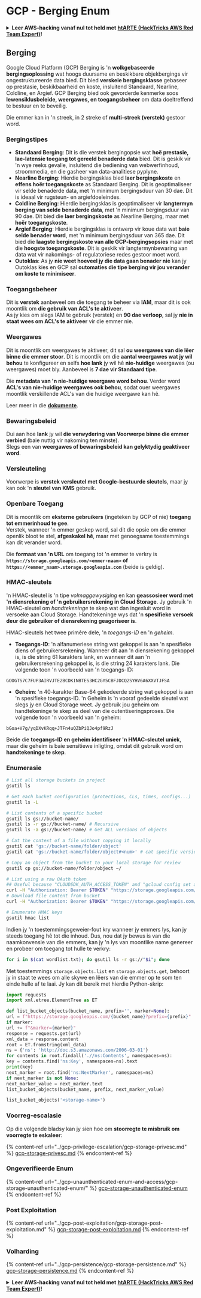 # GCP - Berging Enum

<details>

<summary><strong>Leer AWS-hacking vanaf nul tot held met</strong> <a href="https://training.hacktricks.xyz/courses/arte"><strong>htARTE (HackTricks AWS Red Team Expert)</strong></a><strong>!</strong></summary>

Ander maniere om HackTricks te ondersteun:

* As jy jou **maatskappy geadverteer wil sien in HackTricks** of **HackTricks in PDF wil aflaai** Kyk na die [**INSKRYWINGSPLANNE**](https://github.com/sponsors/carlospolop)!
* Kry die [**amptelike PEASS & HackTricks swag**](https://peass.creator-spring.com)
* Ontdek [**Die PEASS Familie**](https://opensea.io/collection/the-peass-family), ons versameling eksklusiewe [**NFTs**](https://opensea.io/collection/the-peass-family)
* **Sluit aan by die** 💬 [**Discord-groep**](https://discord.gg/hRep4RUj7f) of die [**telegram-groep**](https://t.me/peass) of **volg** my op **Twitter** 🐦 [**@carlospolopm**](https://twitter.com/carlospolopm)**.**
* **Deel jou haktruuks deur PR's in te dien by die** [**HackTricks**](https://github.com/carlospolop/hacktricks) en [**HackTricks Cloud**](https://github.com/carlospolop/hacktricks-cloud) github-opslag.

</details>

## Berging

Google Cloud Platform (GCP) Berging is 'n **wolkgebaseerde bergingsoplossing** wat hoogs duursame en beskikbare objekbergings vir ongestruktureerde data bied. Dit bied **verskeie bergingsklasse** gebaseer op prestasie, beskikbaarheid en koste, insluitend Standaard, Nearline, Coldline, en Argief. GCP Berging bied ook gevorderde kenmerke soos **lewensiklusbeleide, weergawes, en toegangsbeheer** om data doeltreffend te bestuur en te beveilig.

Die emmer kan in 'n streek, in 2 streke of **multi-streek (verstek)** gestoor word.

### Bergingstipes

* **Standaard Berging**: Dit is die verstek bergingopsie wat **hoë prestasie, lae-latensie toegang tot gereeld benaderde data** bied. Dit is geskik vir 'n wye reeks gevalle, insluitend die bediening van webwerfinhoud, stroommedia, en die gasheer van data-analitiese pyplyne.
* **Nearline Berging**: Hierdie bergingsklas bied **laer bergingskoste** en **effens hoër toegangskoste** as Standaard Berging. Dit is geoptimaliseer vir selde benaderde data, met 'n minimum bergingsduur van 30 dae. Dit is ideaal vir rugsteun- en argiefdoeleindes.
* **Coldline Berging**: Hierdie bergingsklas is geoptimaliseer vir **langtermyn berging van selde benaderde data**, met 'n minimum bergingsduur van 90 dae. Dit bied die **laer bergingskoste** as Nearline Berging, maar met **hoër toegangskoste**.
* **Argief Berging**: Hierdie bergingsklas is ontwerp vir koue data wat **baie selde benader word**, met 'n minimum bergingsduur van 365 dae. Dit bied die **laagste bergingskoste van alle GCP-bergingsopsies** maar met die **hoogste toegangskoste**. Dit is geskik vir langtermynbewaring van data wat vir nakomings- of regulatoriese redes gestoor moet word.
* **Outoklas**: As jy **nie weet hoeveel jy die data gaan benader nie** kan jy Outoklas kies en GCP sal **outomaties die tipe berging vir jou verander om koste te minimiseer**.

### Toegangsbeheer

Dit is **verstek** aanbeveel om die toegang te beheer via **IAM**, maar dit is ook moontlik om **die gebruik van ACL's te aktiveer**.\
As jy kies om slegs IAM te gebruik (verstek) en **90 dae verloop**, sal jy **nie in staat wees om ACL's te aktiveer** vir die emmer nie.

### Weergawes

Dit is moontlik om weergawes te aktiveer, dit sal **ou weergawes van die lêer binne die emmer stoor**. Dit is moontlik om die **aantal weergawes wat jy wil behou** te konfigureer en selfs **hoe lank** jy wil hê **nie-huidige** weergawes (ou weergawes) moet bly. Aanbeveel is **7 dae vir Standaard tipe**.

Die **metadata van 'n nie-huidige weergawe word behou**. Verder word **ACL's van nie-huidige weergawes ook behou**, sodat ouer weergawes moontlik verskillende ACL's van die huidige weergawe kan hê.

Leer meer in die [**dokumente**](https://cloud.google.com/storage/docs/object-versioning).

### Bewaringsbeleid

Dui aan hoe **lank** jy wil **die verwydering van Voorwerpe binne die emmer verbied** (baie nuttig vir nakoming ten minste).\
Slegs een van **weergawes of bewaringsbeleid kan gelyktydig geaktiveer word**.

### Versleuteling

Voorwerpe is **verstek versleutel met Google-bestuurde sleutels**, maar jy kan ook 'n **sleutel van KMS** gebruik.

### Openbare Toegang

Dit is moontlik om **eksterne gebruikers** (ingeteken by GCP of nie) **toegang tot emmerinhoud te gee**. \
Verstek, wanneer 'n emmer geskep word, sal dit die opsie om die emmer openlik bloot te stel, **afgeskakel hê**, maar met genoegsame toestemmings kan dit verander word.

Die **formaat van 'n URL** om toegang tot 'n emmer te verkry is **`https://storage.googleapis.com/<emmer-naam>` of `https://<emmer_naam>.storage.googleapis.com`** (beide is geldig).

### HMAC-sleutels

'n HMAC-sleutel is 'n tipe _volmaggewysiging_ en kan **geassosieer word met 'n diensrekening of 'n gebruikersrekening in Cloud Storage**. Jy gebruik 'n HMAC-sleutel om _handtekeninge_ te skep wat dan ingesluit word in versoeke aan Cloud Storage. Handtekeninge wys dat 'n **spesifieke versoek deur die gebruiker of diensrekening geagoriseer is**.

HMAC-sleutels het twee primêre dele, 'n _toegangs-ID_ en 'n _geheim_.

*   **Toegangs-ID**: 'n alfanumeriese string wat gekoppel is aan 'n spesifieke diens of gebruikersrekening. Wanneer dit aan 'n diensrekening gekoppel is, is die string 61 karakters lank, en wanneer dit aan 'n gebruikersrekening gekoppel is, is die string 24 karakters lank. Die volgende toon 'n voorbeeld van 'n toegangs-ID:

`GOOGTS7C7FUP3AIRVJTE2BCDKINBTES3HC2GY5CBFJDCQ2SYHV6A6XXVTJFSA`
*   **Geheim**: 'n 40-karakter Base-64 gekodeerde string wat gekoppel is aan 'n spesifieke toegangs-ID. 'n Geheim is 'n vooraf gedeelde sleutel wat slegs jy en Cloud Storage weet. Jy gebruik jou geheim om handtekeninge te skep as deel van die outentiseringsproses. Die volgende toon 'n voorbeeld van 'n geheim:

`bGoa+V7g/yqDXvKRqq+JTFn4uQZbPiQJo4pf9RzJ`

Beide die **toegangs-ID en geheim identifiseer 'n HMAC-sleutel uniek**, maar die geheim is baie sensitiewe inligting, omdat dit gebruik word om **handtekeninge te skep**.

### Enumerasie
```bash
# List all storage buckets in project
gsutil ls

# Get each bucket configuration (protections, CLs, times, configs...)
gsutil ls -L

# List contents of a specific bucket
gsutil ls gs://bucket-name/
gsutil ls -r gs://bucket-name/ # Recursive
gsutil ls -a gs://bucket-name/ # Get ALL versions of objects

# Cat the context of a file without copying it locally
gsutil cat 'gs://bucket-name/folder/object'
gsutil cat 'gs://bucket-name/folder/object#<num>' # cat specific version

# Copy an object from the bucket to your local storage for review
gsutil cp gs://bucket-name/folder/object ~/

# List using a raw OAuth token
## Useful because "CLOUDSDK_AUTH_ACCESS_TOKEN" and "gcloud config set auth/access_token_file" doesn't work with gsutil
curl -H "Authorization: Bearer $TOKEN" "https://storage.googleapis.com/storage/v1/b/<storage-name>/o"
# Download file content from bucket
curl -H "Authorization: Bearer $TOKEN" "https://storage.googleapis.com/storage/v1/b/supportstorage-58249/o/flag.txt?alt=media" --output -

# Enumerate HMAC keys
gsutil hmac list
```
Indien jy 'n toestemmingsgeweier-fout kry wanneer jy emmers lys, kan jy steeds toegang hê tot die inhoud. Dus, nou dat jy bewus is van die naamkonvensie van die emmers, kan jy 'n lys van moontlike name genereer en probeer om toegang tot hulle te verkry:
```bash
for i in $(cat wordlist.txt); do gsutil ls -r gs://"$i"; done
```
Met toestemmings `storage.objects.list` en `storage.objects.get`, behoort jy in staat te wees om alle skywe en lêers van die emmer op te som ten einde hulle af te laai. Jy kan dit bereik met hierdie Python-skrip:
```python
import requests
import xml.etree.ElementTree as ET

def list_bucket_objects(bucket_name, prefix='', marker=None):
url = f"https://storage.googleapis.com/{bucket_name}?prefix={prefix}"
if marker:
url += f"&marker={marker}"
response = requests.get(url)
xml_data = response.content
root = ET.fromstring(xml_data)
ns = {'ns': 'http://doc.s3.amazonaws.com/2006-03-01'}
for contents in root.findall('.//ns:Contents', namespaces=ns):
key = contents.find('ns:Key', namespaces=ns).text
print(key)
next_marker = root.find('ns:NextMarker', namespaces=ns)
if next_marker is not None:
next_marker_value = next_marker.text
list_bucket_objects(bucket_name, prefix, next_marker_value)

list_bucket_objects('<storage-name>')
```
### Voorreg-escalasie

Op die volgende bladsy kan jy sien hoe om **stoorregte te misbruik om voorregte te eskaleer**:

{% content-ref url="../gcp-privilege-escalation/gcp-storage-privesc.md" %}
[gcp-storage-privesc.md](../gcp-privilege-escalation/gcp-storage-privesc.md)
{% endcontent-ref %}

### Ongeverifieerde Enum

{% content-ref url="../gcp-unaunthenticated-enum-and-access/gcp-storage-unauthenticated-enum/" %}
[gcp-storage-unauthenticated-enum](../gcp-unaunthenticated-enum-and-access/gcp-storage-unauthenticated-enum/)
{% endcontent-ref %}

### Post Exploitation

{% content-ref url="../gcp-post-exploitation/gcp-storage-post-exploitation.md" %}
[gcp-storage-post-exploitation.md](../gcp-post-exploitation/gcp-storage-post-exploitation.md)
{% endcontent-ref %}

### Volharding

{% content-ref url="../gcp-persistence/gcp-storage-persistence.md" %}
[gcp-storage-persistence.md](../gcp-persistence/gcp-storage-persistence.md)
{% endcontent-ref %}

<details>

<summary><strong>Leer AWS-hacking vanaf nul tot held met</strong> <a href="https://training.hacktricks.xyz/courses/arte"><strong>htARTE (HackTricks AWS Red Team Expert)</strong></a><strong>!</strong></summary>

Ander maniere om HackTricks te ondersteun:

* As jy wil sien dat jou **maatskappy geadverteer word in HackTricks** of **HackTricks aflaai in PDF-formaat** Kyk na die [**INSKRYWINGSPLANNE**](https://github.com/sponsors/carlospolop)!
* Kry die [**amptelike PEASS & HackTricks swag**](https://peass.creator-spring.com)
* Ontdek [**Die PEASS Familie**](https://opensea.io/collection/the-peass-family), ons versameling eksklusiewe [**NFTs**](https://opensea.io/collection/the-peass-family)
* **Sluit aan by die** 💬 [**Discord-groep**](https://discord.gg/hRep4RUj7f) of die [**telegram-groep**](https://t.me/peass) of **volg** my op **Twitter** 🐦 [**@carlospolopm**](https://twitter.com/carlospolopm)**.**
* **Deel jou haktruuks deur PR's in te dien by die** [**HackTricks**](https://github.com/carlospolop/hacktricks) en [**HackTricks Cloud**](https://github.com/carlospolop/hacktricks-cloud) github-opslag.

</details>
